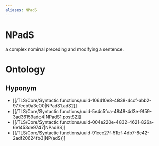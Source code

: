 ```yaml
---
aliases: NPadS
---
```

# NPadS

a complex nominal preceding and modifying a sentence.
> 
# Ontology

## Hyponym
- [[/TLS/Core/Syntactic functions/uuid-106410e8-4838-4ccf-abb2-977eeb9a3e00|NPadS1.adS2]]
- [[/TLS/Core/Syntactic functions/uuid-5e4c5fca-4848-4d3e-9f59-3ad36159adc4|NPadS1.postS2]]
- [[/TLS/Core/Syntactic functions/uuid-004e220e-4832-4621-826a-6e1453de9747|NPadSS]]
- [[/TLS/Core/Syntactic functions/uuid-91ccc27f-51bf-4db7-8c42-2adf20624fb3|NP(adS)]]